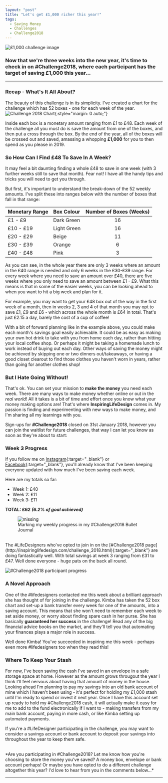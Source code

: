 ```yaml
---
layout: "post"
title: "Let's get £1,000 richer this year!"
tags:
  - Saving Money
  - Challenges
  - Challenge2018
---
```

![£1,000 challenge image](/i/one-thousand-challenge.png)

### Now that we're three weeks into the new year, it's time to check in on #Challenge2018, where each participant has the target of saving £1,000 this year...

***  

### Recap - What's It All About?
The beauty of this challenge is in its simplicity. I've created a chart for the challenge which has 52 boxes - one for each week of the year. 
![Challenge 2018 Chart](/i/20171231_Challenge_Chart.jpg){:style="margin: 0 auto;"}

Inside each box is a monetary amount ranging from £1 to £48. Each week of the challenge all you must do is save the amount from one of the boxes, and then put a cross through the box. By the end of the year, all of the boxes will be crossed out and saved, amassing a whopping **£1,000** for you to then spend as you please in 2019.

### So How Can I Find £48 To Save In A Week?
It may feel a bit daunting finding a whole £48 to save in one week (with 3 further weeks still to save that month). Fear not! I have all the handy tips and tricks you will need to get you through.

But first, it's important to understand the break-down of the 52 weekly amounts. I've split these into ranges below with the number of boxes that fall in that range:

<table class="table table-colored">
  <thead>
    <tr>
      <th style="text-align: left">Monetary Range</th>
      <th style="text-align: left">Box Colour</th>
      <th style="text-align: center">Number of Boxes (Weeks)</th>
    </tr>
  </thead>
  <tbody>
    <tr>
      <td style="text-align: left">£1 - £9</td>
      <td style="text-align: left">Dark Green</td>
      <td style="text-align: center">16</td>
    </tr>
    <tr>
      <td style="text-align: left">£10 - £19</td>
      <td style="text-align: left">Light Green</td>
      <td style="text-align: center">16</td>
    </tr>
    <tr>
      <td style="text-align: left">£20 - £29</td>
      <td style="text-align: left">Beige</td>
      <td style="text-align: center">11</td>
    </tr>
    <tr>
      <td style="text-align: left">£30 - £39</td>
      <td style="text-align: left">Orange</td>
      <td style="text-align: center">6</td>
    </tr>
    <tr>
      <td style="text-align: left">£40 - £48</td>
      <td style="text-align: left">Pink</td>
      <td style="text-align: center">3</td>
    </tr>
  </tbody>
</table>


As you can see, in the whole year there are only 3 weeks where an amount in the £40 range is needed and only 6 weeks in the £30-£39 range. For every week where you need to save an amount over £40, there are five weeks where you only need to save an amount between £1 - £9. What this means is that in some of the easier weeks, you can be looking ahead to when you want to hit a big week and plan for it.

For example, you may want to get your £48 box out of the way in the first week of a month, then in weeks 2, 3 and 4 of that month you may opt to save £1, £9 and £6 - which across the whole month is £64 in total. That's just £2.15 a day, barely the cost of a cup of coffee! 

With a bit of forward planning like in the example above, you could make each month's savings goal easily achievable.
It could be as easy as making your own hot drink to take with you from home each day, rather than hitting your local coffee shop. Or perhaps it might be taking a homemade lunch to work instead of buying out each day. Other ways of saving the money might be achieved by skipping one or two dinners out/takeaways, or having a good closet clearout to find those clothes you haven't worn in years, rather than going for another clothes shop!
 

### But I Hate Going Without!
That's ok. You can set your mission to **make the money** you need each week. There are many ways to make money whether online or out in the *real world*! All it takes is a bit of time and effort once you know what your money making options are! That's where  **InspiringLifeDesign** comes in. My passion is finding and experimenting with new ways to make money, and I'm sharing all my learnings with you. 

Sign-ups for **#Challenge2018** closed on 31st January 2018, however you can join the waitlist for future challenges, that way I can let you know as soon as they're about to start:

<script async id="_ck_337007" src="https://forms.convertkit.com/337007?v=6"></script>

### Week 3 Progress
If you follow me on [Instagram](https://www.instagram.com/inspiringlifedesign/){:target="_blank"} or [Facebook](https://www.facebook.com/inspiringlifedesign/){:target="_blank"}, you'll already know that I've been keeping everyone updated with how much I've been saving each week.

Here are my totals so far:

- Week 1: £40
- Week 2: £11
- Week 3: £11

**TOTAL: £62** ***(6.2% of goal achieved)***

<figure>
    <img src='/i/Bullet_Journal_C18_22_Jan.jpg' alt='missing' />
    <figcaption>Marking my weekly progress in my #Challenge2018 Bullet Journal</figcaption>
</figure>


<br>
The #LifeDesigners who've opted to join in on the [#Challenge2018 page](http://inspiringlifedesign.com/challenge_2018.html){:target="_blank"} are doing fantastically well. With total savings at week 3 ranging from £31 to £47. Well done everyone - huge pats on the back all round.

![#Challenge2018 participant progress](/i/Challenge2018_Participant_Progress_22_Jan.jpg)


### A Novel Approach
One of the #lifedesigners contacted me this week about a brilliant approach she has thought of for joining in the challenge. Kimba has taken the 52 box chart and set-up a bank transfer every week for one of the amounts, into a saving account. This means that she won't need to remember each week to set aside money, or worry about finding spare cash in her purse. She has basically **guaranteed her success** in the challenge! Read any of the big financial advice books on the market, and they'll tell you that automating your finances plays a major role in success.

Well done Kimba! You've succeeded in inspiring me this week - perhaps even more #lifedesigners too when they read this!

### Where To Keep Your Stash
For now, I've been saving the cash I've saved in an envelope in a safe storage space at home. However as the amount grows througout the year I think I'll feel nervous about having that amount of money in the house. Looking ahead I'm planning to pay my savings into an old bank account of mine which I haven't been using - it's perfect for holding my £1,000 stash until I'm ready to spend or invest it next year. Once I have this account set up ready to hold my #Challenge2018 cash, it will actually make it easy for me to add to the fund electronically if I want to - making transfers from my main bank account, paying in more cash, or like Kimba setting up automated payments.

If you're a #LifeDesigner participating in the challenge, you may want to consider a savings account or bank account to deposit your savings into throughout the year to keep them safe.


<br>
*Are you participating in #Challenge2018? Let me know how you're choosing to store the money you've saved? A money box, envelope or bank account perhaps! Or maybe you have opted to do a different challenge altogether this year? I'd love to hear from you in the comments below...*

---
<br>




